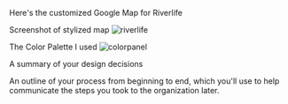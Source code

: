 Here's the customized Google Map for Riverlife

Screenshot of stylized map
![riverlife](https://user-images.githubusercontent.com/127965922/227637214-bb181e1f-f6f1-47fb-8869-38a9bd9c78e2.jpg)

The Color Palette I used
![colorpanel](https://user-images.githubusercontent.com/127965922/227637290-507a45df-80bb-4b79-b0de-bd3f883ce4bd.jpg)

A summary of your design decisions

An outline of your process from beginning to end, which you'll use to help communicate the steps you took to the organization later.
